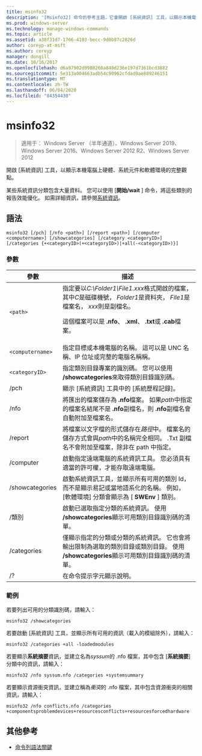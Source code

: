 ```yaml
---
title: msinfo32
description: '[Msinfo32] 命令的參考主題，它會開啟 [系統資訊] 工具，以顯示本機電腦上硬體、系統元件和軟體環境的完整觀點。'
ms.prod: windows-server
ms.technology: manage-windows-commands
ms.topic: article
ms.assetid: a38f31d7-1766-4103-becc-9d0b87c2826d
author: coreyp-at-msft
ms.author: coreyp
manager: dongill
ms.date: 10/16/2017
ms.openlocfilehash: d6a97902d9988260a840d236e197d7361bcd3882
ms.sourcegitcommit: 5e313a004663adb54c90962cfdad9ae889246151
ms.translationtype: MT
ms.contentlocale: zh-TW
ms.lasthandoff: 06/04/2020
ms.locfileid: "84354430"
---
```

# <a name="msinfo32"></a>msinfo32

> 適用于： Windows Server （半年通道）、Windows Server 2019、Windows Server 2016、Windows Server 2012 R2、Windows Server 2012

開啟 [系統資訊] 工具，以顯示本機電腦上硬體、系統元件和軟體環境的完整觀點。

某些系統資訊分類包含大量資料。 您可以使用 [**開始/wait** ] 命令，將這些類別的報告效能優化。 如需詳細資訊，請參閱[系統資訊](https://technet.microsoft.com/library/cc783305(v=ws.10).aspx)。

## <a name="syntax"></a>語法

```
msinfo32 [/pch] [/nfo <path>] [/report <path>] [/computer <computername>] [/showcategories] [/category <categoryID>] [/categories {+<categoryID>(+<categoryID>)|+all(-<categoryID>)}]
```

### <a name="parameters"></a>參數

| 參數 | 描述 |
| --------- | ----------- |
| `<path>` | 指定要以*C:\Folder1\File1.xxx*格式開啟的檔案，其中*C*是磁碟機號， *Folder1*是資料夾， *File1*是檔案名， *xxx*則是副檔名。<p>這個檔案可以是 **.nfo**、 **.xml**、 **.txt**或 **.cab**檔案。 |
| `<computername>` | 指定目標或本機電腦的名稱。 這可以是 UNC 名稱、IP 位址或完整的電腦名稱稱。 |
| `<categoryID>` | 指定類別目錄專案的識別碼。 您可以使用 **/showcategories**來取得類別目錄識別碼。 |
| /pch | 顯示 [系統資訊] 工具中的 [系統歷程記錄]。 |
| /nfo | 將匯出的檔案儲存為 **.nfo**檔案。 如果*path*中指定的檔案名結尾不是 **.nfo**副檔名，則 **.nfo**副檔名會自動附加至檔案名。 |
| /report | 將檔案以文字檔的形式儲存在*路徑*中。 檔案名的儲存方式會與*path*中的名稱完全相同。 .Txt 副檔名不會附加至檔案，除非在 path 中指定。 |
| /computer | 啟動指定遠端電腦的系統資訊工具。 您必須具有適當的許可權，才能存取遠端電腦。 |
| /showcategories | 啟動系統資訊工具，並顯示所有可用的類別 Id，而不是顯示易記或當地語系化的名稱。 例如，[軟體環境] 分類會顯示為 [ **SWEnv** ] 類別。 |
| /類別 | 啟動已選取指定分類的系統資訊。 使用 **/showcategories**顯示可用類別目錄識別碼的清單。 |
| /categories | 僅顯示指定的分類或分類的系統資訊。 它也會將輸出限制為選取的類別目錄或類別目錄。 使用 **/showcategories**顯示可用類別目錄識別碼的清單。 |
| /? | 在命令提示字元顯示說明。 |

### <a name="examples"></a>範例

若要列出可用的分類識別碼，請輸入：

```
msinfo32 /showcategories
```

若要啟動 [系統資訊] 工具，並顯示所有可用的資訊（載入的模組除外），請輸入：

```
msinfo32 /categories +all -loadedmodules
```

若要顯示**系統摘要**資訊，並建立名為*syssum*的 .nfo 檔案，其中包含 [**系統摘要**] 分類中的資訊，請輸入：

```
msinfo32 /nfo syssum.nfo /categories +systemsummary
```

若要顯示資源衝突資訊，並建立稱為*衝突*的 .nfo 檔案，其中包含資源衝突的相關資訊，請輸入：

```
msinfo32 /nfo conflicts.nfo /categories +componentsproblemdevices+resourcesconflicts+resourcesforcedhardware
```

## <a name="additional-references"></a>其他參考

- [命令列語法關鍵](command-line-syntax-key.md)
